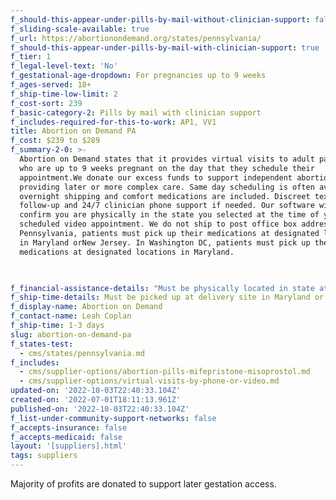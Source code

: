 ```yaml
---
f_should-this-appear-under-pills-by-mail-without-clinician-support: false
f_sliding-scale-available: true
f_url: https://abortionondemand.org/states/pennsylvania/
f_should-this-appear-under-pills-by-mail-with-clinician-support: true
f_tier: 1
f_legal-level-text: 'No'
f_gestational-age-dropdown: For pregnancies up to 9 weeks
f_ages-served: 18+
f_ship-time-low-limit: 2
f_cost-sort: 239
f_basic-category-2: Pills by mail with clinician support
f_includes-required-for-this-to-work: AP1, VV1
title: Abortion on Demand PA
f_cost: $239 to $289
f_summary-2-0: >-
  Abortion on Demand states that it provides virtual visits to adult patients
  who are up to 9 weeks pregnant on the day that they schedule their
  appointment.We donate our excess funds to support independent abortion clinics
  providing later or more complex care. Same day scheduling is often available;
  overnight shipping and comfort medications are included. Discreet text-based
  follow-up and 24/7 clinician phone support if needed. Our software will
  confirm you are physically in the state you selected at the time of your
  scheduled video appointment. We do not ship to post office box addresses. In
  Pennsylvania, patients must pick up their medications at designated locations
  in Maryland orNew Jersey. In Washington DC, patients must pick up their
  medications at designated locations in Maryland.


  ‍
f_financial-assistance-details: "Must be physically located in state at the time of video consultation and have state-issued ID\n\nDoes not ship to PO\_Box or General Delivery addresses"
f_ship-time-details: Must be picked up at delivery site in Maryland or New Jersey
f_display-name: Abortion on Demand
f_contact-name: Leah Coplan
f_ship-time: 1-3 days
slug: abortion-on-demand-pa
f_states-test:
  - cms/states/pennsylvania.md
f_includes:
  - cms/supplier-options/abortion-pills-mifepristone-misoprostol.md
  - cms/supplier-options/virtual-visits-by-phone-or-video.md
updated-on: '2022-10-03T22:40:33.104Z'
created-on: '2022-07-01T18:11:13.961Z'
published-on: '2022-10-03T22:40:33.104Z'
f_list-under-community-support-networks: false
f_accepts-insurance: false
f_accepts-medicaid: false
layout: '[suppliers].html'
tags: suppliers
---
```


Majority of profits are donated to support later gestation access.
